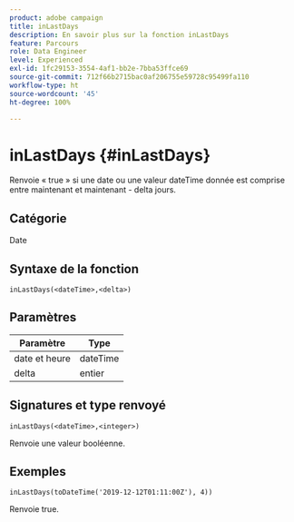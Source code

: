 ```yaml
---
product: adobe campaign
title: inLastDays
description: En savoir plus sur la fonction inLastDays
feature: Parcours
role: Data Engineer
level: Experienced
exl-id: 1fc29153-3554-4af1-bb2e-7bba53ffce69
source-git-commit: 712f66b2715bac0af206755e59728c95499fa110
workflow-type: ht
source-wordcount: '45'
ht-degree: 100%

---
```


# inLastDays {#inLastDays}

Renvoie « true » si une date ou une valeur dateTime donnée est comprise entre maintenant et maintenant - delta jours.

## Catégorie

Date

## Syntaxe de la fonction

`inLastDays(<dateTime>,<delta>)`

## Paramètres

| Paramètre | Type |
|-----------|------------------|
| date et heure | dateTime |
| delta | entier |

## Signatures et type renvoyé

`inLastDays(<dateTime>,<integer>)`

Renvoie une valeur booléenne.

## Exemples

`inLastDays(toDateTime('2019-12-12T01:11:00Z'), 4))`

Renvoie true.
